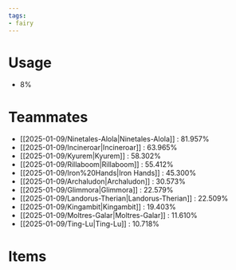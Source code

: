 ```yaml
---
tags:
- fairy
---
```

# Usage
- 8%
# Teammates
- [[2025-01-09/Ninetales-Alola|Ninetales-Alola]] : 81.957%
- [[2025-01-09/Incineroar|Incineroar]] : 63.965%
- [[2025-01-09/Kyurem|Kyurem]] : 58.302%
- [[2025-01-09/Rillaboom|Rillaboom]] : 55.412%
- [[2025-01-09/Iron%20Hands|Iron Hands]] : 45.300%
- [[2025-01-09/Archaludon|Archaludon]] : 30.573%
- [[2025-01-09/Glimmora|Glimmora]] : 22.579%
- [[2025-01-09/Landorus-Therian|Landorus-Therian]] : 22.509%
- [[2025-01-09/Kingambit|Kingambit]] : 19.403%
- [[2025-01-09/Moltres-Galar|Moltres-Galar]] : 11.610%
- [[2025-01-09/Ting-Lu|Ting-Lu]] : 10.718%
# Items